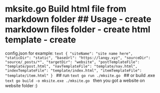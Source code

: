 # mksite.go Build html file from markdown folder ## Usage - create markdown files folder - create html template - create
config.json for example: ```text { "siteName": "site name here", "staticDir": "static", "baseUrl": "https://lanqy.xyz",
"sourceDir": "source/_posts/*", "targetDir": "website", "postTemplateFile": "template/post.html", "navTemplateFile":
"template/nav.html", "indexTemplateFile": "template/index.html", "itemTemplateFile": "template/item.html" } ``` ## run
```text go run ./mksite.go ``` ## or build .exe ```text go build -o mksite.exe ./mksite.go ``` then you got a website on
website folder :)

